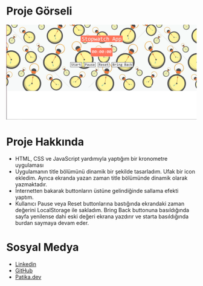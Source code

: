 # Proje Görseli
![EkranGörüntüsü](/image/Screenshot_5.png)

# Proje Hakkında 

- HTML, CSS ve JavaScript yardımıyla yaptığım bir kronometre uygulaması
- Uygulamanın title bölümünü dinamik bir şekilde tasarladım. Ufak bir icon ekledim. Ayrıca ekranda yazan zaman title bölümünde dinamik olarak yazmaktadır.
- İnternetten bakarak buttonların üstüne gelindiğinde sallama efekti yaptım.
- Kullanıcı Pause veya Reset buttonlarına bastığında ekrandaki zaman değerini LocalStorage ile sakladım. Bring Back buttonuna basıldığında sayfa yenilense dahi eski değeri ekrana yazdırır ve starta basıldığında burdan saymaya devam eder.
# Sosyal Medya
- [Linkedin](https://www.linkedin.com/in/mehmet-tığlıoğlu-32751620a/)
- [GitHub](https://github.com/mehmettiglioglu)
- [Patika.dev](https://app.patika.dev/mehmettiglioglu)
